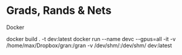 # Grads, Rands & Nets

Docker

docker build . -t dev:latest
docker run --name devc --gpus=all -it -v /home/max/Dropbox/gran:/gran -v /dev/shm/:/dev/shm/ dev:latest
